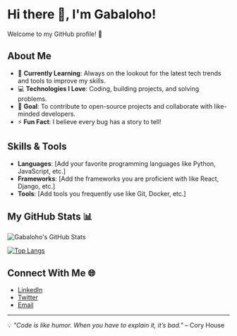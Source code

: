 # Hi there 👋, I'm Gabaloho!

Welcome to my GitHub profile! 🚀

## About Me

- 🌱 **Currently Learning**: Always on the lookout for the latest tech trends and tools to improve my skills.
- 💻 **Technologies I Love**: Coding, building projects, and solving problems.
- 🎯 **Goal**: To contribute to open-source projects and collaborate with like-minded developers.
- ⚡ **Fun Fact**: I believe every bug has a story to tell!

## Skills & Tools
- **Languages**: [Add your favorite programming languages like Python, JavaScript, etc.]
- **Frameworks**: [Add the frameworks you are proficient with like React, Django, etc.]
- **Tools**: [Add tools you frequently use like Git, Docker, etc.]

## My GitHub Stats 📊

![Gabaloho's GitHub Stats](https://github-readme-stats.vercel.app/api?username=gabaloho&show_icons=true&theme=radical)

[![Top Langs](https://github-readme-stats.vercel.app/api/top-langs/?username=gabaloho&layout=compact&theme=radical)](https://github.com/anuraghazra/github-readme-stats)

## Connect With Me 🌐
- [LinkedIn](#)
- [Twitter](#)
- [Email](mailto:#)

---

💡 *"Code is like humor. When you have to explain it, it’s bad."* – Cory House
